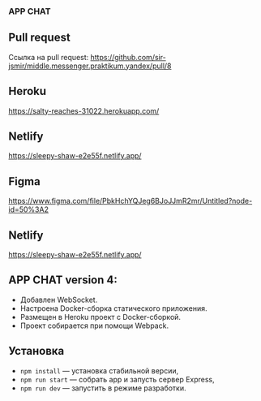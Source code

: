 ### APP CHAT

## Pull request
Ссылка на pull request: https://github.com/sir-jsmir/middle.messenger.praktikum.yandex/pull/8

## Heroku
https://salty-reaches-31022.herokuapp.com/

## Netlify
https://sleepy-shaw-e2e55f.netlify.app/

## Figma
https://www.figma.com/file/PbkHchYQJeg6BJoJJmR2mr/Untitled?node-id=50%3A2

## Netlify
https://sleepy-shaw-e2e55f.netlify.app/

## APP CHAT version 4:
- Добавлен WebSocket.
- Настроена Docker-сборка статического приложения.
- Размещен в Heroku проект с Docker-сборкой.
- Проект собирается при помощи Webpack.



## Установка

- `npm install` — установка стабильной версии,
- `npm run start` — собрать app и запусть сервер Express,
- `npm run dev` — запустить в режиме разработки.
